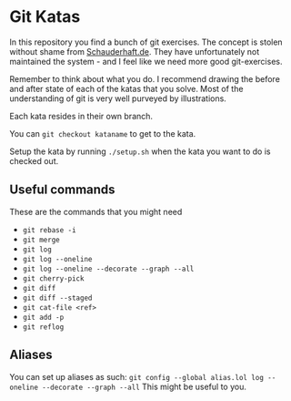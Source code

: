 # Git Katas
In this repository you find a bunch of git exercises.
The concept is stolen without shame from [Schauderhaft.de](http://blog.schauderhaft.de/gitkata/).
They have unfortunately not maintained the system - and I feel like we need more good git-exercises.

Remember to think about what you do. I recommend drawing the before
and after state of each of the katas that you solve. Most of the
understanding of git is very well purveyed by illustrations.

Each kata resides in their own branch.

You can `git checkout kataname` to get to the kata.

Setup the kata by running `./setup.sh` when the kata you want to do is checked out.

## Useful commands
These are the commands that you might need

- `git rebase -i`
- `git merge`
- `git log`
- `git log --oneline`
- `git log --oneline --decorate --graph --all`
- `git cherry-pick`
- `git diff`
- `git diff --staged`
- `git cat-file <ref>`
- `git add -p`
- `git reflog`

## Aliases
You can set up aliases as such:
`git config --global alias.lol log --oneline --decorate --graph --all`
This might be useful to you.